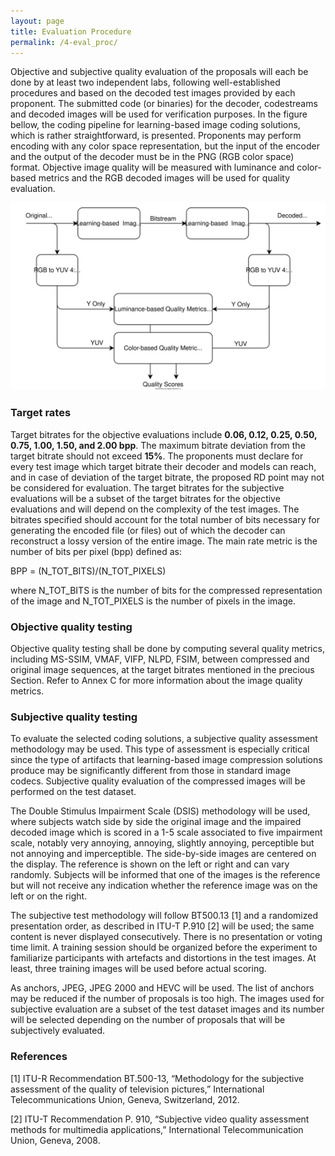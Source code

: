```yaml
---
layout: page
title: Evaluation Procedure
permalink: /4-eval_proc/
---
```


Objective and subjective quality evaluation of the proposals will each be done by at least two independent labs, following well-established procedures and based on the decoded test images provided by each proponent. The submitted code (or binaries) for the decoder, codestreams and decoded images will be used for verification purposes. In the figure bellow, the coding pipeline for learning-based image coding solutions, which is rather straightforward, is presented. Proponents may perform encoding with any color space representation, but the input of the encoder and the output of the decoder must be in the PNG (RGB color space) format. Objective image quality will be measured with luminance and color-based metrics and the RGB decoded images will be used for quality evaluation.

<p align="center">
<img src="/public/pipeline.svg" width="600" height="300" alt="Coding pipeline"/>
</p>

### Target rates

Target bitrates for the objective evaluations include **0.06, 0.12, 0.25, 0.50, 0.75, 1.00, 1.50, and 2.00 bpp**. The maximum bitrate deviation from the target bitrate should not exceed **15%**. The proponents must declare for every test image which target bitrate their decoder and models can reach, and in case of deviation of the target bitrate, the proposed RD point may not be considered for evaluation. The target bitrates for the subjective evaluations will be a subset of the target bitrates for the objective evaluations and will depend on the complexity of the test images.
The bitrates specified should account for the total number of bits necessary for generating the encoded file (or files) out of which the decoder can reconstruct a lossy version of the entire image. The main rate metric is the number of bits per pixel (bpp) defined as:


BPP = (N_TOT_BITS)/(N_TOT_PIXELS)


where N_TOT_BITS is the number of bits for the compressed representation of the image and N_TOT_PIXELS is the number of pixels in the image. 


### Objective quality testing

Objective quality testing shall be done by computing several quality metrics, including MS-SSIM, VMAF, VIFP, NLPD, FSIM, between compressed and original image sequences, at the target bitrates mentioned in the precious Section. Refer to Annex C for more information about the image quality metrics.

### Subjective quality testing

To evaluate the selected coding solutions, a subjective quality assessment methodology may be used. This type of assessment is especially critical since the type of artifacts that learning-based image compression solutions produce may be significantly different from those in standard image codecs. Subjective quality evaluation of the compressed images will be performed on the test dataset. 

The Double Stimulus Impairment Scale (DSIS) methodology will be used, where subjects watch side by side the original image and the impaired decoded image which is scored in a 1-5 scale associated to five impairment scale, notably very annoying, annoying, slightly annoying, perceptible but not annoying and imperceptible. The side-by-side images are centered on the display. The reference is shown on the left or right and can vary randomly. Subjects will be informed that one of the images is the reference but will not receive any indication whether the reference image was on the left or on the right. 

The subjective test methodology will follow BT500.13 [1] and a randomized presentation order, as described in ITU-T P.910 [2] will be used; the same content is never displayed consecutively. There is no presentation or voting time limit. A training session should be organized before the experiment to familiarize participants with artefacts and distortions in the test images. At least, three training images will be used before actual scoring.

As anchors, JPEG, JPEG 2000 and HEVC will be used. The list of anchors may be reduced if the number of proposals is too high. The images used for subjective evaluation are a subset of the test dataset images and its number will be selected depending on the number of proposals that will be subjectively evaluated. 

### References

[1] ITU-R Recommendation BT.500-13, “Methodology for the subjective assessment of the quality of television pictures,” International Telecommunications Union, Geneva, Switzerland, 2012.


[2] ITU-T Recommendation P. 910, “Subjective video quality assessment methods for multimedia applications,” International Telecommunication Union, Geneva, 2008.




